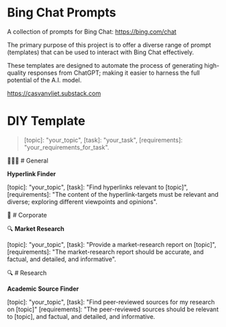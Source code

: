# Bing Chat Prompts

A collection of prompts for Bing Chat: https://bing.com/chat

The primary purpose of this project is to offer a diverse range of prompt (templates) that can be used to interact with Bing Chat effectively.

These templates are designed to automate the process of generating high-quality responses from ChatGPT; making it easier to harness the full potential of the A.I. model.

https://casvanvliet.substack.com

# DIY Template

> [topic]: "your_topic", [task]: "your_task", [requirements]: "your_requirements_for_task".

👩🏻‍💻  # General

**Hyperlink Finder**

[topic]: "your_topic", [task]: "Find hyperlinks relevant to [topic]", [requirements]: "The content of the hyperlink-targets must be relevant and diverse; exploring different viewpoints and opinions".

👔 # Corporate 

🔍 **Market Research** 

[topic]: "your_topic", [task]: "Provide a market-research report on [topic]", [requirements]: "The market-research report should be accurate, and factual, and detailed, and informative".

🔍 # Research 

**Academic Source Finder**

[topic]: "your_topic", [task]: "Find peer-reviewed sources for my research on [topic]" [requirements]: "The peer-reviewed sources should be relevant to [topic], and factual, and detailed, and informative.

